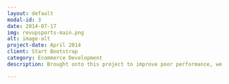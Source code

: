 ```yaml
---
layout: default
modal-id: 3
date: 2014-07-17
img: revupsports-main.png
alt: image-alt
project-date: April 2014
client: Start Bootstrap
category: Ecommerce Development
description: Brought onto this project to improve poor performance, we managed to massivly decrease the load on the server and bring some page times down from +40 seconds to just a few seconds. Involved a large cleanup/re-write of existing 3rd party extensions and a brand new theme.

---
```

